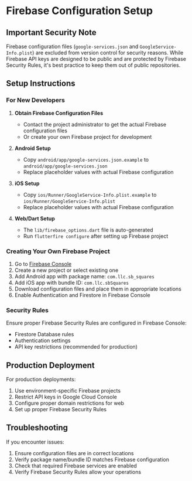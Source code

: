 # Firebase Configuration Setup

## Important Security Note
Firebase configuration files (`google-services.json` and `GoogleService-Info.plist`) are excluded from version control for security reasons. While Firebase API keys are designed to be public and are protected by Firebase Security Rules, it's best practice to keep them out of public repositories.

## Setup Instructions

### For New Developers

1. **Obtain Firebase Configuration Files**
   - Contact the project administrator to get the actual Firebase configuration files
   - Or create your own Firebase project for development

2. **Android Setup**
   - Copy `android/app/google-services.json.example` to `android/app/google-services.json`
   - Replace placeholder values with actual Firebase configuration

3. **iOS Setup**
   - Copy `ios/Runner/GoogleService-Info.plist.example` to `ios/Runner/GoogleService-Info.plist`
   - Replace placeholder values with actual Firebase configuration

4. **Web/Dart Setup**
   - The `lib/firebase_options.dart` file is auto-generated
   - Run `flutterfire configure` after setting up Firebase project

### Creating Your Own Firebase Project

1. Go to [Firebase Console](https://console.firebase.google.com)
2. Create a new project or select existing one
3. Add Android app with package name: `com.llc.sb_squares`
4. Add iOS app with bundle ID: `com.llc.sbSquares`
5. Download configuration files and place them in appropriate locations
6. Enable Authentication and Firestore in Firebase Console

### Security Rules
Ensure proper Firebase Security Rules are configured in Firebase Console:
- Firestore Database rules
- Authentication settings
- API key restrictions (recommended for production)

## Production Deployment

For production deployments:
1. Use environment-specific Firebase projects
2. Restrict API keys in Google Cloud Console
3. Configure proper domain restrictions for web
4. Set up proper Firebase Security Rules

## Troubleshooting

If you encounter issues:
1. Ensure configuration files are in correct locations
2. Verify package name/bundle ID matches Firebase configuration
3. Check that required Firebase services are enabled
4. Verify Firebase Security Rules allow your operations